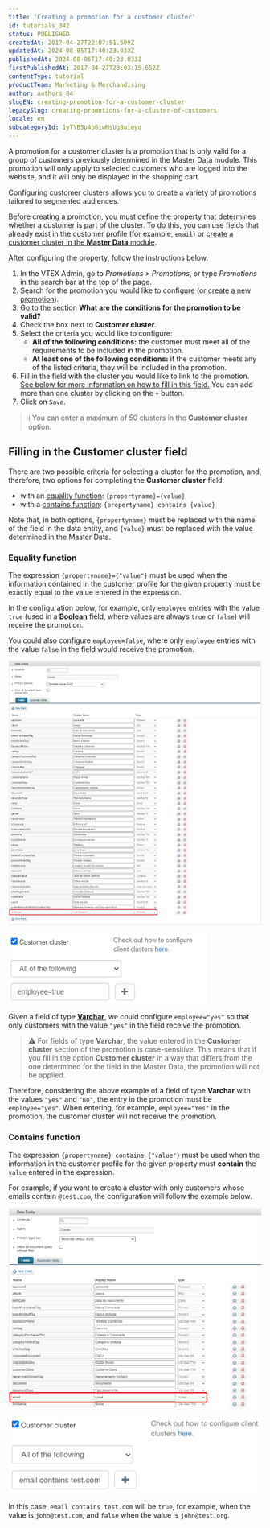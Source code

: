 ```yaml
---
title: 'Creating a promotion for a customer cluster'
id: tutorials_342
status: PUBLISHED
createdAt: 2017-04-27T22:07:51.509Z
updatedAt: 2024-08-05T17:40:23.033Z
publishedAt: 2024-08-05T17:40:23.033Z
firstPublishedAt: 2017-04-27T23:03:15.652Z
contentType: tutorial
productTeam: Marketing & Merchandising
author: authors_84
slugEN: creating-promotion-for-a-customer-cluster
legacySlug: creating-promotions-for-a-cluster-of-customers
locale: en
subcategoryId: 1yTYB5p4b6iwMsUg8uieyq
---
```


A promotion for a customer cluster is a promotion that is only valid for a group of customers previously determined in the Master Data module. This promotion will only apply to selected customers who are logged into the website, and it will only be displayed in the shopping cart.

Configuring customer clusters allows you to create a variety of promotions tailored to segmented audiences.

Before creating a promotion, you must define the property that determines whether a customer is part of the cluster. To do this, you can use fields that already exist in the customer profile (for example, `email`) or [create a customer cluster in the __Master Data__ module](/en/faq/como-criar-um-cluster-de-clientes/).

After configuring the property, follow the instructions below.

1. In the VTEX Admin, go to *Promotions > Promotions*, or type *Promotions* in the search bar at the top of the page.
2. Search for the promotion you would like to configure (or [create a new promotion](/en/tutorial/como-criar-promocoes/)).
3. Go to the section **What are the conditions for the promotion to be valid?**
4. Check the box next to **Customer cluster**.
5. Select the criteria you would like to configure:
    *   **All of the following conditions:** the customer must meet all of the requirements to be included in the promotion.
    *   **At least one of the following conditions:** if the customer meets any of the listed criteria, they will be included in the promotion.
6. Fill in the field with the cluster you would like to link to the promotion. [See below for more information on how to fill in this field.](#filling-in-the-customer-cluster-field) You can add more than one cluster by clicking on the `+` button.
7. Click on `Save`.

> ℹ️ You can enter a maximum of 50 clusters in the **Customer cluster** option.

## Filling in the Customer cluster field

There are two possible criteria for selecting a cluster for the promotion, and, therefore, two options for completing the **Customer cluster** field: 

*   with an [equality function](#equality-function): `{propertyname}={value}`
*   with a [contains function](#contains-function): `{propertyname} contains {value}`

Note that, in both options, `{propertyname}` must be replaced with the name of the field in the data entity, and `{value}` must be replaced with the value determined in the Master Data.

### Equality function

The expression `{propertyname}={"value"}` must be used when the information contained in the customer profile for the given property must be exactly equal to the value entered in the expression.

In the configuration below, for example, only `employee` entries with the value `true` (used in a **[Boolean](/en/tutorial/criando-entidade-de-dados--tutorials_1265)** field, where values are always `true` or `false`) will receive the promotion.

You could also configure `employee=false`, where only `employee` entries with the value `false` in the field would receive the promotion.

![Campo funcionário Master Data EN](https://raw.githubusercontent.com/vtexdocs/help-center-content/refs/heads/main/docs/en/tutorials/promotions-and-taxes/promotions/creating-promotion-for-a-customer-cluster_1.png)

![Cluster de clientes EN](https://raw.githubusercontent.com/vtexdocs/help-center-content/refs/heads/main/docs/en/tutorials/promotions-and-taxes/promotions/creating-promotion-for-a-customer-cluster_2.png)

Given a field of type **[Varchar](/en/tutorial/criando-entidade-de-dados--tutorials_1265)**, we could configure `employee="yes"` so that only customers with the value `"yes"` in the field receive the promotion.

> ⚠️ For fields of type **Varchar**, the value entered in the **Customer cluster** section of the promotion is case-sensitive. This means that if you fill in the option **Customer cluster** in a way that differs from the one determined for the field in the Master Data, the promotion will not be applied.

Therefore, considering the above example of a field of type **Varchar** with the values `"yes"` and `"no"`, the entry in the promotion must be `employee="yes"`. When entering, for example, `employee="Yes"` in the promotion, the customer cluster will not receive the promotion.

### Contains function

The expression `{propertyname} contains {"value"}` must be used when the information in the customer profile for the given property must **contain** the `value` entered in the expression.

For example, if you want to create a cluster with only customers whose emails contain `@test.com`, the configuration will follow the example below.

![Campo Email Master Data](https://raw.githubusercontent.com/vtexdocs/help-center-content/refs/heads/main/docs/en/tutorials/promotions-and-taxes/promotions/creating-promotion-for-a-customer-cluster_3.png)

![cluster email EN](https://raw.githubusercontent.com/vtexdocs/help-center-content/refs/heads/main/docs/en/tutorials/promotions-and-taxes/promotions/creating-promotion-for-a-customer-cluster_4.png)

In this case, `email contains test.com` will be `true`, for example, when the value is `john@test.com`, and `false` when the value is `john@test.org`.
